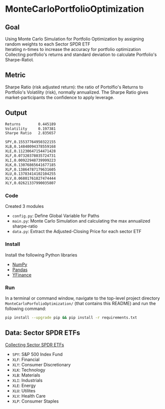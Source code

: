# MonteCarloPortfolioOptimization

## Goal
Using Monte Carlo Simulation for Portfolio Optimization by assigning random weights to each Sector SPDR ETF\
Iterating n-times to increase the accuracy for portfolio optimization\
Collecting portfolio's returns and standard deviation to calculate Portfolio's Sharpe-Ratio\

## Metric
Sharpe Ratio (risk adjusted return): the ratio of Portolfio's Returns to Portfolio's Volatility (risk), normally annualized.
The Sharpe Ratio gives market-participants the confidence to apply leverage.

## Output
```bash
Returns        0.445189
Volatility     0.197381
Sharpe Ratio   2.835657

SPY,0.15537764950322155
XLB,0.14840094378559168
XLE,0.11230647154471428
XLF,0.07320378035724731
XLI,0.00922948739999223
XLK,0.13076865641677185
XLP,0.13864787179631605
XLU,0.13783414102104255
XLV,0.06801761827474444
XLY,0.02621337990035807
```

### Code
Created 3 modules
- `config.py`: Define Global Variable for Paths
- `main.py`: Monte Carlo Simulation and calculating the max annualized sharpe-ratio
- `data.py`: Extract the Adjusted-Closing Price for each sector ETF

### Install
Install the following Python libraries

- [NumPy](http://www.numpy.org/)
- [Pandas](http://pandas.pydata.org)
- [YFinance](https://pypi.org/project/yfinance/)

### Run
In a terminal or command window, navigate to the top-level project directory `MonteCarloPorfolioOptimization/` (that contains this README) and run the following command:
```bash
pip install --upgrade pip && pip install -r requirements.txt
``` 

## Data: Sector SPDR ETFs
[Collecting Sector SPDR ETFs](https://www.sectorspdr.com/sectorspdr/)
- `SPY`: S&P 500 Index Fund 
- `XLF`: Financial
- `XLY`: Consumer Discretionary
- `XLK`: Technology
- `XLB`: Materials
- `XLI`: Industrials
- `XLE`: Energy
- `XLU`: Utilites
- `XLV`: Health Care
- `XLP`: Consumer Staples
